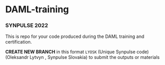 # DAML-training
### SYNPULSE 2022

This is repo for your code produced during the DAML training and certification.

__CREATE NEW BRANCH__ in this format `LYOSK` (Unique Synpulse code)
(Oleksandr Lytvyn , Synpulse Slovakia) to submit the outputs or materials
